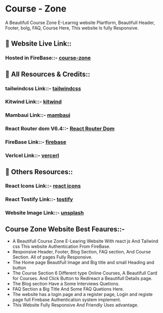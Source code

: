 # Course - Zone

A Beautifull Course Zone E-Learnig website Plartform, Beautifull Header, Footer, bolg, FAQ, Course Here, This website Is fully Responsive.

## 🔗  Website Live Link::
### Hosted in FireBase::- [course-zone](https://course-zone-4d55c.web.app/)

## 🔗 All Resources & Credits::
### tailwindcss Link::- [tailwindcss](https://tailwindcss.com/docs/installation)
### Kitwind Link::- [kitwind](https://kitwind.io/)
### Mambaui Link::- [mambaui](https://www.mambaui.com/)
### React Router dom V6.4::- [React Router Dom](https://reactrouter.com/en/main)
### FireBase Link::- [firebase](https://firebase.google.com/)
### Verlcel Link::- [vercerl](https://vercel.com/)

## 🔗 Others Resources::
### React Icons Link::- [react icons](https://react-icons.github.io/react-icons/)
### React Tostify Link::- [tostify](https://www.npmjs.com/package/react-toastify)
### Website Image Link::- [unsplash](https://unsplash.com/images)


## Course Zone Website Best Feaures::-

- A Beautifull Course Zone E-Learing  Website With react js And Tailwind css This website Authentication From FireBase.
- Responsive Header, Footer, Blog Section, FAQ section, And Course Section. All of pages Fully Responsive.
- The Home page  Beautifull Image and Big title and small Heading and button
- The Course Section 6 Different type Online Courses, A Beautifull Card for Courses. And Click Button to Redireact a Beautifull Details page.
- The Blog section Have a Some  Interviews Quetions.
- FAQ Section a Big Title And Some FAQ Quetions Here.
- The website has a login page and a register page, Login and registe page full Firebase Authentication system implement.
- This Website Fully Responsive And Friendly Uses advantage.


